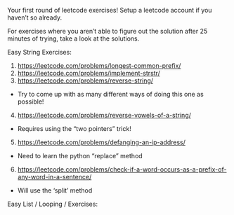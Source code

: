 
Your first round of leetcode exercises!
Setup a leetcode account if you haven’t so already.


For exercises where you aren’t able to figure out the solution after 25 minutes of trying, take a look at the solutions.


Easy String Exercises:


1. https://leetcode.com/problems/longest-common-prefix/
2. https://leetcode.com/problems/implement-strstr/
3. https://leetcode.com/problems/reverse-string/
* Try to come up with as many different ways of doing this one as possible!

4. https://leetcode.com/problems/reverse-vowels-of-a-string/
* Requires using the “two pointers” trick!
5. https://leetcode.com/problems/defanging-an-ip-address/
* Need to learn the python “replace” method
6. https://leetcode.com/problems/check-if-a-word-occurs-as-a-prefix-of-any-word-in-a-sentence/
* Will use the ‘split’ method


Easy List / Looping / Exercises: